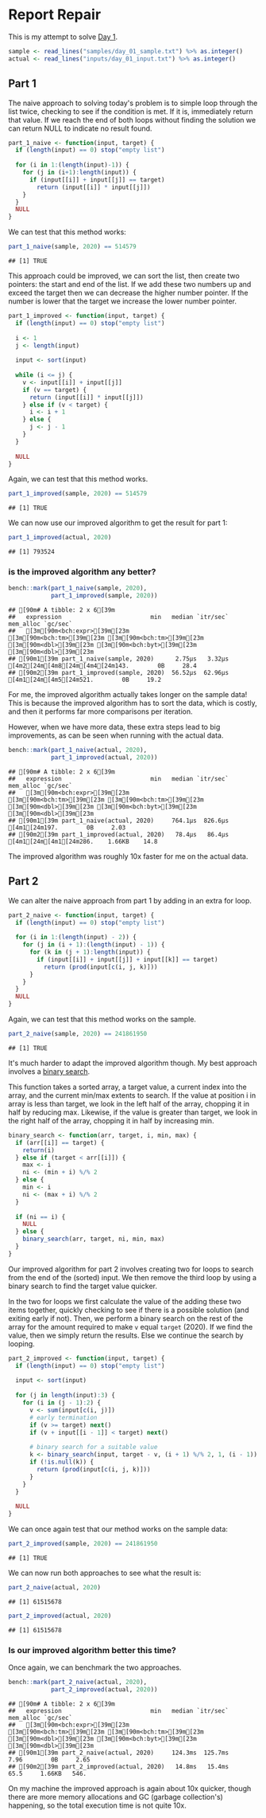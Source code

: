 # Report Repair



This is my attempt to solve [Day 1](https://adventofcode.com/2020/day/1).


```r
sample <- read_lines("samples/day_01_sample.txt") %>% as.integer()
actual <- read_lines("inputs/day_01_input.txt") %>% as.integer()
```

## Part 1

The naive approach to solving today's problem is to simple loop through the list twice, checking to see if the condition
is met. If it is, immediately return that value. If we reach the end of both loops without finding the solution we can
return NULL to indicate no result found.


```r
part_1_naive <- function(input, target) {
  if (length(input) == 0) stop("empty list")
  
  for (i in 1:(length(input)-1)) {
    for (j in (i+1):length(input)) {
      if (input[[i]] + input[[j]] == target)
        return (input[[i]] * input[[j]])
    }
  }
  NULL
}
```

We can test that this method works:

```r
part_1_naive(sample, 2020) == 514579
```

```
## [1] TRUE
```

This approach could be improved, we can sort the list, then create two pointers: the start and end of the list. If we
add these two numbers up and exceed the target then we can decrease the higher number pointer. If the number is lower
that the target we increase the lower number pointer.


```r
part_1_improved <- function(input, target) {
  if (length(input) == 0) stop("empty list")
  
  i <- 1
  j <- length(input)
  
  input <- sort(input)
  
  while (i <= j) {
    v <- input[[i]] + input[[j]]
    if (v == target) {
      return (input[[i]] * input[[j]])
    } else if (v < target) {
      i <- i + 1
    } else {
      j <- j - 1
    }
  }
  
  NULL
}
```

Again, we can test that this method works.


```r
part_1_improved(sample, 2020) == 514579
```

```
## [1] TRUE
```

We can now use our improved algorithm to get the result for part 1:


```r
part_1_improved(actual, 2020)
```

```
## [1] 793524
```

### is the improved algorithm any better?


```r
bench::mark(part_1_naive(sample, 2020),
            part_1_improved(sample, 2020))
```

```
## [90m# A tibble: 2 x 6[39m
##   expression                         min   median `itr/sec` mem_alloc `gc/sec`
##   [3m[90m<bch:expr>[39m[23m                    [3m[90m<bch:tm>[39m[23m [3m[90m<bch:tm>[39m[23m     [3m[90m<dbl>[39m[23m [3m[90m<bch:byt>[39m[23m    [3m[90m<dbl>[39m[23m
## [90m1[39m part_1_naive(sample, 2020)      2.75µs   3.32µs   [4m2[24m[4m8[24m[4m4[24m143.        0B     28.4
## [90m2[39m part_1_improved(sample, 2020)  56.52µs  62.96µs    [4m1[24m[4m5[24m521.        0B     19.2
```

For me, the improved algorithm actually takes longer on the sample data! This is because the improved algorithm has to
sort the data, which is costly, and then it performs far more comparisons per iteration.

However, when we have more data, these extra steps lead to big improvements, as can be seen when running with the actual
data.


```r
bench::mark(part_1_naive(actual, 2020),
            part_1_improved(actual, 2020))
```

```
## [90m# A tibble: 2 x 6[39m
##   expression                         min   median `itr/sec` mem_alloc `gc/sec`
##   [3m[90m<bch:expr>[39m[23m                    [3m[90m<bch:tm>[39m[23m [3m[90m<bch:tm>[39m[23m     [3m[90m<dbl>[39m[23m [3m[90m<bch:byt>[39m[23m    [3m[90m<dbl>[39m[23m
## [90m1[39m part_1_naive(actual, 2020)     764.1µs  826.6µs     [4m1[24m197.        0B     2.03
## [90m2[39m part_1_improved(actual, 2020)   78.4µs   86.4µs    [4m1[24m[4m1[24m286.    1.66KB    14.8
```

The improved algorithm was roughly 10x faster for me on the actual data.

## Part 2

We can alter the naive approach from part 1 by adding in an extra for loop.


```r
part_2_naive <- function(input, target) {
  if (length(input) == 0) stop("empty list")
  
  for (i in 1:(length(input) - 2)) {
    for (j in (i + 1):(length(input) - 1)) {
      for (k in (j + 1):length(input)) {
        if (input[[i]] + input[[j]] + input[[k]] == target)
          return (prod(input[c(i, j, k)]))
      }
    }
  }
  NULL
}
```

Again, we can test that this method works on the sample.


```r
part_2_naive(sample, 2020) == 241861950
```

```
## [1] TRUE
```

It's much harder to adapt the improved algorithm though. My best approach involves a [binary search](https://en.wikipedia.org/wiki/Binary_search_algorithm).

This function takes a sorted array, a target value, a current index into the array, and the current min/max extents to
search. If the value at position i in array is less than target, we look in the left half of the array, chopping it in
half by reducing max. Likewise, if the value is greater than target, we look in the right half of the array, chopping it
in half by increasing min.


```r
binary_search <- function(arr, target, i, min, max) {
  if (arr[[i]] == target) {
    return(i)
  } else if (target < arr[[i]]) {
    max <- i
    ni <- (min + i) %/% 2
  } else {
    min <- i
    ni <- (max + i) %/% 2
  }
  
  if (ni == i) {
    NULL
  } else {
    binary_search(arr, target, ni, min, max)
  }
}
```

Our improved algorithm for part 2 involves creating two for loops to search from the end of the (sorted) input. We then
remove the third loop by using a binary search to find the target value quicker.

In the two for loops we first calculate the value of the adding these two items together, quickly checking to see if
there is a possible solution (and exiting early if not). Then, we perform a binary search on the rest of the array for
the amount required to make `v` equal `target` (2020). If we find the value, then we simply return the results. Else we
continue the search by looping.


```r
part_2_improved <- function(input, target) {
  if (length(input) == 0) stop("empty list")
  
  input <- sort(input)
  
  for (j in length(input):3) {
    for (i in (j - 1):2) {
      v <- sum(input[c(i, j)])
      # early termination
      if (v >= target) next()
      if (v + input[[i - 1]] < target) next()
      
      # binary search for a suitable value
      k <- binary_search(input, target - v, (i + 1) %/% 2, 1, (i - 1))
      if (!is.null(k)) {
        return (prod(input[c(i, j, k)]))
      }
    }
  }
  
  NULL
}
```

We can once again test that our method works on the sample data:


```r
part_2_improved(sample, 2020) == 241861950
```

```
## [1] TRUE
```

We can now run both approaches to see what the result is:


```r
part_2_naive(actual, 2020)
```

```
## [1] 61515678
```

```r
part_2_improved(actual, 2020)
```

```
## [1] 61515678
```

### Is our improved algorithm better this time?

Once again, we can benchmark the two approaches.


```r
bench::mark(part_2_naive(actual, 2020),
            part_2_improved(actual, 2020))
```

```
## [90m# A tibble: 2 x 6[39m
##   expression                         min   median `itr/sec` mem_alloc `gc/sec`
##   [3m[90m<bch:expr>[39m[23m                    [3m[90m<bch:tm>[39m[23m [3m[90m<bch:tm>[39m[23m     [3m[90m<dbl>[39m[23m [3m[90m<bch:byt>[39m[23m    [3m[90m<dbl>[39m[23m
## [90m1[39m part_2_naive(actual, 2020)     124.3ms  125.7ms      7.96        0B     2.65
## [90m2[39m part_2_improved(actual, 2020)   14.8ms   15.4ms     65.5     1.66KB   546.
```

On my machine the improved approach is again about 10x quicker, though there are more memory allocations and GC
(garbage collection's) happening, so the total execution time is not quite 10x.

